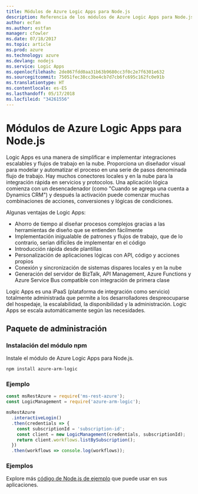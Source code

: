```yaml
---
title: Módulos de Azure Logic Apps para Node.js
description: Referencia de los módulos de Azure Logic Apps para Node.js
author: ecfan
ms.author: estfan
manager: cfowler
ms.date: 07/18/2017
ms.topic: article
ms.prod: azure
ms.technology: azure
ms.devlang: nodejs
ms.service: Logic Apps
ms.openlocfilehash: 2de867fdd0aa31b63b9680cc3f0c2e7f6301e632
ms.sourcegitcommit: 75051fec38cc3be4cb7d7cb6fc695c162fc0e91b
ms.translationtype: HT
ms.contentlocale: es-ES
ms.lasthandoff: 05/17/2018
ms.locfileid: "34261556"
---
```

# <a name="azure-logic-apps-modules-for-nodejs"></a>Módulos de Azure Logic Apps para Node.js

Logic Apps es una manera de simplificar e implementar integraciones escalables y flujos de trabajo en la nube. Proporciona un diseñador visual para modelar y automatizar el proceso en una serie de pasos denominada flujo de trabajo. Hay muchos conectores locales y en la nube para la integración rápida en servicios y protocolos. Una aplicación lógica comienza con un desencadenador (como "Cuando se agrega una cuenta a Dynamics CRM") y después la activación puede comenzar muchas combinaciones de acciones, conversiones y lógicas de condiciones.

Algunas ventajas de Logic Apps:
- Ahorro de tiempo al diseñar procesos complejos gracias a las herramientas de diseño que se entienden fácilmente
- Implementación inigualable de patrones y flujos de trabajo, que de lo contrario, serían difíciles de implementar en el código
- Introducción rápida desde plantillas
- Personalización de aplicaciones lógicas con API, código y acciones propios
- Conexión y sincronización de sistemas dispares locales y en la nube
- Generación del servidor de BizTalk, API Management, Azure Functions y Azure Service Bus compatible con integración de primera clase

Logic Apps es una iPaaS (plataforma de integración como servicio) totalmente administrada que permite a los desarrolladores despreocuparse del hospedaje, la escalabilidad, la disponibilidad y la administración. Logic Apps se escala automáticamente según las necesidades.

## <a name="management-package"></a>Paquete de administración

### <a name="install-the-npm-module"></a>Instalación del módulo npm

Instale el módulo de Azure Logic Apps para Node.js.

```bash
npm install azure-arm-logic
```

### <a name="example"></a>Ejemplo

```javascript
const msRestAzure = require('ms-rest-azure');
const LogicManagement = require('azure-arm-logic');

msRestAzure
  .interactiveLogin()
  .then(credentials => {
    const subscriptionId = 'subscription-id';
    const client = new LogicManagement(credentials, subscriptionId);
    return client.workflows.listBySubscription();
  })
  .then(workflows => console.log(workflows));
```

### <a name="samples"></a>Ejemplos

Explore más [código de Node.js de ejemplo](https://azure.microsoft.com/resources/samples/?platform=nodejs) que puede usar en sus aplicaciones.
